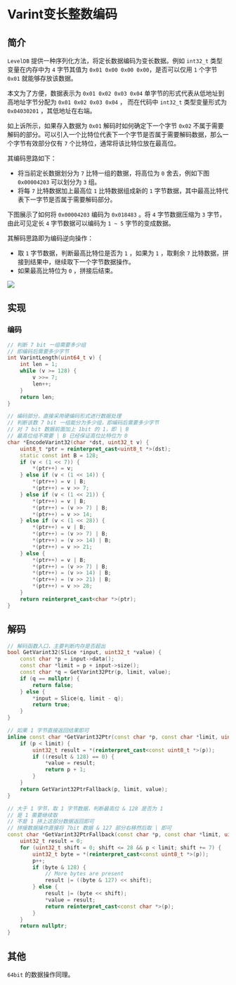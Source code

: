 # Varint变长整数编码

## 简介

`LevelDB` 提供一种序列化方法，将定长数据编码为变长数据。例如 `int32_t` 类型变量在内存中为 `4` 字节其值为 `0x01 0x00 0x00 0x00`，是否可以仅用 `1` 个字节 `0x01` 就能够存放该数据。

本文为了方便，数据表示为 `0x01 0x02 0x03 0x04` 单字节的形式代表从低地址到高地址字节分配为 `0x01 0x02 0x03 0x04` ， 而在代码中 `int32_t` 类型变量形式为 `0x04030201` ，其低地址在右端。

如上诉所示，如果存入数据为 `0x01` 解码时如何确定下一个字节 `0x02` 不属于需要解码的部分。可以引入一个比特位代表下一个字节是否属于需要解码数据，那么一个字节有效部分仅有 `7` 个比特位，通常将该比特位放在最高位。

其编码思路如下：

* 将当前定长数据划分为 `7` 比特一组的数据，将高位为 `0` 舍去，例如下图 `0x00004203` 可以划分为 `3` 组。
* 将每 `7` 比特数据加上最高位 `1` 比特数据组成新的 `1` 字节数据，其中最高比特代表下一字节是否属于需要解码部分。

下图展示了如何将 `0x00004203` 编码为 `0x018483` 。将 `4` 字节数据压缩为 `3` 字节，由此可见定长 `4` 字节数据可以编码为 `1 ~ 5` 字节的变成数据。

其解码思路即为编码逆向操作：

* 取 `1` 字节数据，判断最高比特位是否为 `1` ，如果为 `1` ，取剩余 `7` 比特数据，拼接到结果中，继续取下一个字节数据操作。
* 如果最高比特位为 `0` ，拼接后结束。

<div style={{ textAlign: 'center' }}>
  <img src="https://yezhem.oss-cn-chengdu.aliyuncs.com/blog_img/leveldb-Varint-0.png" style={{ width: '70%' }}/>
</div>

## 实现

### 编码

```cpp showLineNumbers
// 判断 7 bit 一组需要多少组
// 即编码后需要多少字节
int VarintLength(uint64_t v) {
    int len = 1;
    while (v >= 128) {
        v >>= 7;
        len++;
    }
    return len;
}

// 编码部分，直接采用硬编码形式进行数据处理
// 判断该数 7 bit 一组能分为多少组，即编码后需要多少字节
// 对 7 bit 数据前面加上 1bit 的 1，即 | B
// 最高位组不需要 | B 已经保证高位比特位为 0 
char *EncodeVarint32(char *dst, uint32_t v) {
    uint8_t *ptr = reinterpret_cast<uint8_t *>(dst);
    static const int B = 128;
    if (v < (1 << 7)) {
        *(ptr++) = v;
    } else if (v < (1 << 14)) {
        *(ptr++) = v | B;
        *(ptr++) = v >> 7;
    } else if (v < (1 << 21)) {
        *(ptr++) = v | B;
        *(ptr++) = (v >> 7) | B;
        *(ptr++) = v >> 14;
    } else if (v < (1 << 28)) {
        *(ptr++) = v | B;
        *(ptr++) = (v >> 7) | B;
        *(ptr++) = (v >> 14) | B;
        *(ptr++) = v >> 21;
    } else {
        *(ptr++) = v | B;
        *(ptr++) = (v >> 7) | B;
        *(ptr++) = (v >> 14) | B;
        *(ptr++) = (v >> 21) | B;
        *(ptr++) = v >> 28;
    }
    return reinterpret_cast<char *>(ptr);
}
```

## 解码

```cpp showLineNumbers
// 解码函数入口，主要判断内存是否超出
bool GetVarint32(Slice *input, uint32_t *value) {
    const char *p = input->data();
    const char *limit = p + input->size();
    const char *q = GetVarint32Ptr(p, limit, value);
    if (q == nullptr) {
        return false;
    } else {
        *input = Slice(q, limit - q);
        return true;
    }
}

// 如果 1 字节直接返回结果即可
inline const char *GetVarint32Ptr(const char *p, const char *limit, uint32_t *value) {
    if (p < limit) {
        uint32_t result = *(reinterpret_cast<const uint8_t *>(p));
        if ((result & 128) == 0) {
            *value = result;
            return p + 1;
        }
    }
    return GetVarint32PtrFallback(p, limit, value);
}

// 大于 1 字节，取 1 字节数据，判断最高位 & 128 是否为 1
// 是 1 需要继续取
// 不是 1 拼上这部分数据返回即可
// 拼接数据操作直接将 7bit 数据 & 127 部分右移然后取 | 即可
const char *GetVarint32PtrFallback(const char *p, const char *limit, uint32_t *value) {
    uint32_t result = 0;
    for (uint32_t shift = 0; shift <= 28 && p < limit; shift += 7) {
        uint32_t byte = *(reinterpret_cast<const uint8_t *>(p));
        p++;
        if (byte & 128) {
            // More bytes are present
            result |= ((byte & 127) << shift);
        } else {
            result |= (byte << shift);
            *value = result;
            return reinterpret_cast<const char *>(p);
        }
    }
    return nullptr;
}
```

## 其他

`64bit` 的数据操作同理。